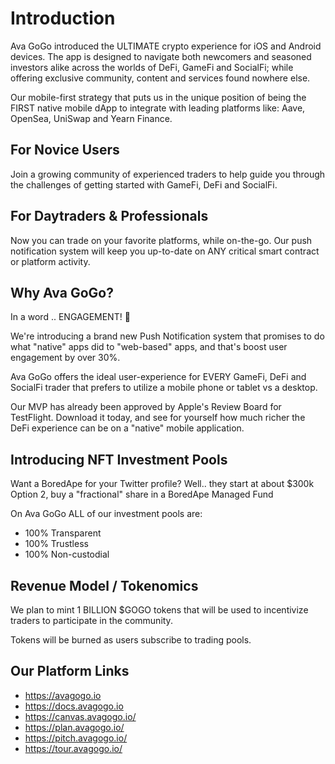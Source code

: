 # Introduction

Ava GoGo introduced the ULTIMATE crypto experience for iOS and Android devices. The app is designed to navigate both newcomers and seasoned investors alike across the worlds of DeFi, GameFi and SocialFi; while offering exclusive community, content and services found nowhere else.

Our mobile-first strategy that puts us in the unique position of being the FIRST native mobile dApp to integrate with leading platforms like: Aave, OpenSea, UniSwap and Yearn Finance.

## For Novice Users

Join a growing community of experienced traders to help guide you through the challenges of getting started with GameFi, DeFi and SocialFi.

## For Daytraders & Professionals

Now you can trade on your favorite platforms, while on-the-go. Our push notification system will keep you up-to-date on ANY critical smart contract or platform activity.

## Why Ava GoGo?

In a word .. ENGAGEMENT! 🤝

We're introducing a brand new Push Notification system that promises to do what "native" apps did to "web-based" apps, and that's boost user engagement by over 30%.

Ava GoGo offers the ideal user-experience for EVERY GameFi, DeFi and SocialFi trader that prefers to utilize a mobile phone or tablet vs a desktop.

Our MVP has already been approved by Apple's Review Board for TestFlight. Download it today, and see for yourself how much richer the DeFi experience can be on a "native" mobile application.

## Introducing NFT Investment Pools

Want a BoredApe for your Twitter profile?
Well.. they start at about $300k
Option 2, buy a "fractional" share in a BoredApe Managed Fund

On Ava GoGo ALL of our investment pools are:
- 100% Transparent
- 100% Trustless
- 100% Non-custodial

## Revenue Model / Tokenomics

We plan to mint 1 BILLION $GOGO tokens that will be used to incentivize traders to participate in the community.

Tokens will be burned as users subscribe to trading pools.

## Our Platform Links

- https://avagogo.io
- https://docs.avagogo.io
- https://canvas.avagogo.io/
- https://plan.avagogo.io/
- https://pitch.avagogo.io/
- https://tour.avagogo.io/
